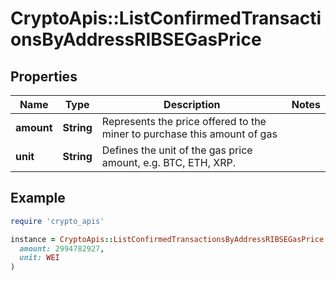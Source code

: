 # CryptoApis::ListConfirmedTransactionsByAddressRIBSEGasPrice

## Properties

| Name | Type | Description | Notes |
| ---- | ---- | ----------- | ----- |
| **amount** | **String** | Represents the price offered to the miner to purchase this amount of gas |  |
| **unit** | **String** | Defines the unit of the gas price amount, e.g. BTC, ETH, XRP. |  |

## Example

```ruby
require 'crypto_apis'

instance = CryptoApis::ListConfirmedTransactionsByAddressRIBSEGasPrice.new(
  amount: 2994782927,
  unit: WEI
)
```

